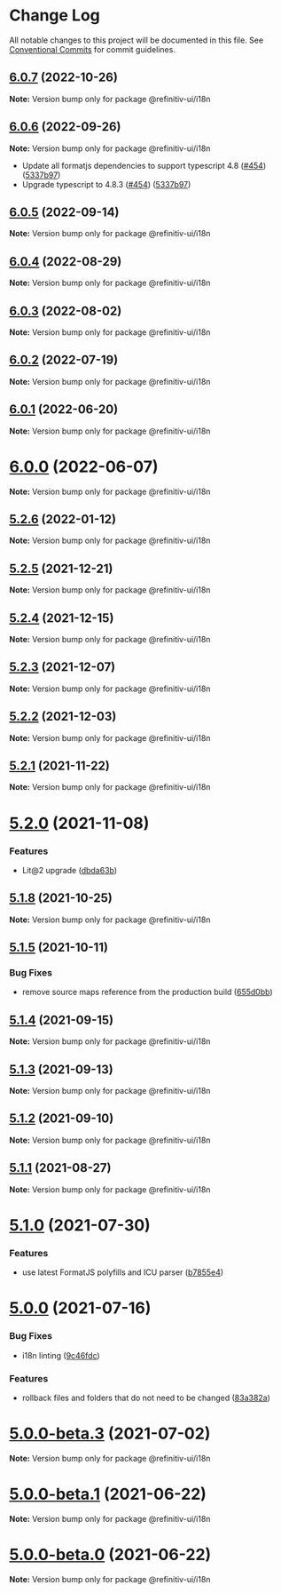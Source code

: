 # Change Log

All notable changes to this project will be documented in this file.
See [Conventional Commits](https://conventionalcommits.org) for commit guidelines.

## [6.0.7](https://github.com/Refinitiv/refinitiv-ui/compare/@refinitiv-ui/i18n@6.0.6...@refinitiv-ui/i18n@6.0.7) (2022-10-26)

**Note:** Version bump only for package @refinitiv-ui/i18n





## [6.0.6](https://github.com/Refinitiv/refinitiv-ui/compare/@refinitiv-ui/i18n@6.0.5...@refinitiv-ui/i18n@6.0.6) (2022-09-26)

**Note:** Version bump only for package @refinitiv-ui/i18n

* Update all formatjs dependencies to support typescript 4.8 ([#454](https://github.com/Refinitiv/refinitiv-ui/pull/454)) ([5337b97](https://github.com/Refinitiv/refinitiv-ui/commit/5337b97dc6958f84b36bdbffdea6dfbbc5203596))
* Upgrade typescript to 4.8.3 ([#454](https://github.com/Refinitiv/refinitiv-ui/pull/454)) ([5337b97](https://github.com/Refinitiv/refinitiv-ui/commit/5337b97dc6958f84b36bdbffdea6dfbbc5203596))





## [6.0.5](https://github.com/Refinitiv/refinitiv-ui/compare/@refinitiv-ui/i18n@6.0.4...@refinitiv-ui/i18n@6.0.5) (2022-09-14)

**Note:** Version bump only for package @refinitiv-ui/i18n





## [6.0.4](https://github.com/Refinitiv/refinitiv-ui/compare/@refinitiv-ui/i18n@6.0.3...@refinitiv-ui/i18n@6.0.4) (2022-08-29)

**Note:** Version bump only for package @refinitiv-ui/i18n





## [6.0.3](https://github.com/Refinitiv/refinitiv-ui/compare/@refinitiv-ui/i18n@6.0.2...@refinitiv-ui/i18n@6.0.3) (2022-08-02)

**Note:** Version bump only for package @refinitiv-ui/i18n





## [6.0.2](https://github.com/Refinitiv/refinitiv-ui/compare/@refinitiv-ui/i18n@6.0.1...@refinitiv-ui/i18n@6.0.2) (2022-07-19)

**Note:** Version bump only for package @refinitiv-ui/i18n





## [6.0.1](https://github.com/Refinitiv/refinitiv-ui/compare/@refinitiv-ui/i18n@6.0.0...@refinitiv-ui/i18n@6.0.1) (2022-06-20)

**Note:** Version bump only for package @refinitiv-ui/i18n





# [6.0.0](https://github.com/Refinitiv/refinitiv-ui/compare/@refinitiv-ui/i18n@6.0.0-next.2...@refinitiv-ui/i18n@6.0.0) (2022-06-07)

**Note:** Version bump only for package @refinitiv-ui/i18n





## [5.2.6](https://github.com/Refinitiv/refinitiv-ui/compare/@refinitiv-ui/i18n@5.2.5...@refinitiv-ui/i18n@5.2.6) (2022-01-12)

**Note:** Version bump only for package @refinitiv-ui/i18n





## [5.2.5](https://github.com/Refinitiv/refinitiv-ui/compare/@refinitiv-ui/i18n@5.2.4...@refinitiv-ui/i18n@5.2.5) (2021-12-21)

**Note:** Version bump only for package @refinitiv-ui/i18n





## [5.2.4](https://github.com/Refinitiv/refinitiv-ui/compare/@refinitiv-ui/i18n@5.2.3...@refinitiv-ui/i18n@5.2.4) (2021-12-15)

**Note:** Version bump only for package @refinitiv-ui/i18n





## [5.2.3](https://github.com/Refinitiv/refinitiv-ui/compare/@refinitiv-ui/i18n@5.2.2...@refinitiv-ui/i18n@5.2.3) (2021-12-07)

**Note:** Version bump only for package @refinitiv-ui/i18n





## [5.2.2](https://github.com/Refinitiv/refinitiv-ui/compare/@refinitiv-ui/i18n@5.2.1...@refinitiv-ui/i18n@5.2.2) (2021-12-03)

**Note:** Version bump only for package @refinitiv-ui/i18n





## [5.2.1](https://github.com/Refinitiv/refinitiv-ui/compare/@refinitiv-ui/i18n@5.2.0...@refinitiv-ui/i18n@5.2.1) (2021-11-22)

**Note:** Version bump only for package @refinitiv-ui/i18n





# [5.2.0](https://github.com/Refinitiv/refinitiv-ui/compare/@refinitiv-ui/i18n@5.1.8...@refinitiv-ui/i18n@5.2.0) (2021-11-08)


### Features

* Lit@2 upgrade ([dbda63b](https://github.com/Refinitiv/refinitiv-ui/commit/dbda63be97257f891cb1f2c5ff46b638c70e0b15))





## [5.1.8](https://github.com/Refinitiv/refinitiv-ui/compare/@refinitiv-ui/i18n@5.1.5...@refinitiv-ui/i18n@5.1.8) (2021-10-25)

**Note:** Version bump only for package @refinitiv-ui/i18n





## [5.1.5](https://github.com/Refinitiv/refinitiv-ui/compare/@refinitiv-ui/i18n@5.1.4...@refinitiv-ui/i18n@5.1.5) (2021-10-11)


### Bug Fixes

* remove source maps reference from the production build ([655d0bb](https://github.com/Refinitiv/refinitiv-ui/commit/655d0bb57290e5fe1276bf1a99bd7a0190d7a2f8))





## [5.1.4](https://git.sami.int.thomsonreuters.com/elf/refinitiv-ui/compare/@refinitiv-ui/i18n@5.1.3...@refinitiv-ui/i18n@5.1.4) (2021-09-15)

**Note:** Version bump only for package @refinitiv-ui/i18n





## [5.1.3](https://git.sami.int.thomsonreuters.com/elf/refinitiv-ui/compare/@refinitiv-ui/i18n@5.1.2...@refinitiv-ui/i18n@5.1.3) (2021-09-13)

**Note:** Version bump only for package @refinitiv-ui/i18n





## [5.1.2](https://git.sami.int.thomsonreuters.com/elf/refinitiv-ui/compare/@refinitiv-ui/i18n@5.1.1...@refinitiv-ui/i18n@5.1.2) (2021-09-10)

**Note:** Version bump only for package @refinitiv-ui/i18n





## [5.1.1](https://git.sami.int.thomsonreuters.com/elf/refinitiv-ui/compare/@refinitiv-ui/i18n@5.1.0...@refinitiv-ui/i18n@5.1.1) (2021-08-27)

**Note:** Version bump only for package @refinitiv-ui/i18n





# [5.1.0](https://git.sami.int.thomsonreuters.com/elf/refinitiv-ui/compare/@refinitiv-ui/i18n@5.0.0...@refinitiv-ui/i18n@5.1.0) (2021-07-30)


### Features

* use latest FormatJS polyfills and ICU parser ([b7855e4](https://git.sami.int.thomsonreuters.com/elf/refinitiv-ui/commits/b7855e409d10d9c8b9f31a34953470549295a8ab))





# [5.0.0](https://git.sami.int.thomsonreuters.com/elf/refinitiv-ui/compare/@refinitiv-ui/i18n@5.0.0-beta.3...@refinitiv-ui/i18n@5.0.0) (2021-07-16)


### Bug Fixes

* i18n linting ([9c46fdc](https://git.sami.int.thomsonreuters.com/elf/refinitiv-ui/commits/9c46fdcc5a4e0c01784c5820086b1de58c2d954c))


### Features

* rollback files and folders that do not need to be changed ([83a382a](https://git.sami.int.thomsonreuters.com/elf/refinitiv-ui/commits/83a382a522c10895b4c31c69fe19f5f7d00c9f66))





# [5.0.0-beta.3](https://git.sami.int.thomsonreuters.com/elf/refinitiv-ui/compare/@refinitiv-ui/i18n@5.0.0-beta.1...@refinitiv-ui/i18n@5.0.0-beta.3) (2021-07-02)

**Note:** Version bump only for package @refinitiv-ui/i18n

# [5.0.0-beta.1](https://git.sami.int.thomsonreuters.com/elf/refinitiv-ui/compare/@refinitiv-ui/i18n@5.0.0-beta.0...@refinitiv-ui/i18n@5.0.0-beta.1) (2021-06-22)

**Note:** Version bump only for package @refinitiv-ui/i18n

# [5.0.0-beta.0](https://git.sami.int.thomsonreuters.com/elf/refinitiv-ui/compare/@refinitiv-ui/i18n@5.0.0-alpha.6...@refinitiv-ui/i18n@5.0.0-beta.0) (2021-06-22)

**Note:** Version bump only for package @refinitiv-ui/i18n
